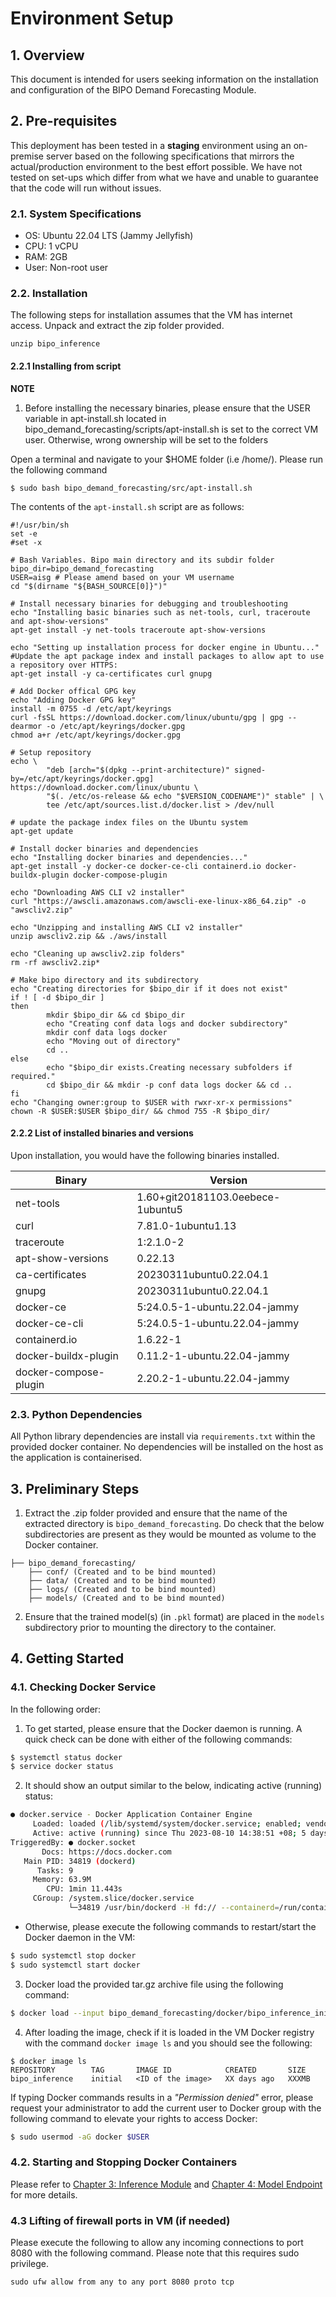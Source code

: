 # Environment Setup

## 1. Overview

This document is intended for users seeking information on the installation and configuration of the BIPO Demand Forecasting Module.

## 2. Pre-requisites

This deployment has been tested in a **staging** environment using an on-premise server based on the following specifications that mirrors the actual/production environment to the best effort possible. We have not tested on set-ups which differ from what we have and unable to guarantee that the code will run without issues.

### 2.1. System Specifications

 - OS: Ubuntu 22.04 LTS (Jammy Jellyfish)
 - CPU: 1 vCPU
 - RAM: 2GB
 - User: Non-root user

### 2.2. Installation 

The following steps for installation assumes that the VM has internet access. 
Unpack and extract the zip folder provided. 

```
unzip bipo_inference
```


#### 2.2.1 Installing from script

**NOTE**
1. Before installing the necessary binaries, please ensure that the USER variable in apt-install.sh located in bipo_demand_forecasting/scripts/apt-install.sh is set to the correct VM user. Otherwise, wrong ownership will be set to the folders

Open a terminal and navigate to your $HOME folder (i.e /home/<username>). Please run the following command
```
$ sudo bash bipo_demand_forecasting/src/apt-install.sh
```

The contents of the `apt-install.sh` script are as follows:
```
#!/usr/bin/sh
set -e
#set -x

# Bash Variables. Bipo main directory and its subdir folder
bipo_dir=bipo_demand_forecasting
USER=aisg # Please amend based on your VM username
cd "$(dirname "${BASH_SOURCE[0]}")"

# Install necessary binaries for debugging and troubleshooting
echo "Installing basic binaries such as net-tools, curl, traceroute and apt-show-versions"
apt-get install -y net-tools traceroute apt-show-versions

echo "Setting up installation process for docker engine in Ubuntu..."
#Update the apt package index and install packages to allow apt to use a repository over HTTPS:
apt-get install -y ca-certificates curl gnupg

# Add Docker offical GPG key
echo "Adding Docker GPG key"
install -m 0755 -d /etc/apt/keyrings
curl -fsSL https://download.docker.com/linux/ubuntu/gpg | gpg --dearmor -o /etc/apt/keyrings/docker.gpg
chmod a+r /etc/apt/keyrings/docker.gpg

# Setup repository
echo \
        "deb [arch="$(dpkg --print-architecture)" signed-by=/etc/apt/keyrings/docker.gpg] https://download.docker.com/linux/ubuntu \
        "$(. /etc/os-release && echo "$VERSION_CODENAME")" stable" | \
        tee /etc/apt/sources.list.d/docker.list > /dev/null

# update the package index files on the Ubuntu system
apt-get update

# Install docker binaries and dependencies
echo "Installing docker binaries and dependencies..."
apt-get install -y docker-ce docker-ce-cli containerd.io docker-buildx-plugin docker-compose-plugin

echo "Downloading AWS CLI v2 installer"
curl "https://awscli.amazonaws.com/awscli-exe-linux-x86_64.zip" -o "awscliv2.zip"

echo "Unzipping and installing AWS CLI v2 installer"
unzip awscliv2.zip && ./aws/install

echo "Cleaning up awscliv2.zip folders"
rm -rf awscliv2.zip*

# Make bipo directory and its subdirectory
echo "Creating directories for $bipo_dir if it does not exist"
if ! [ -d $bipo_dir ]
then
        mkdir $bipo_dir && cd $bipo_dir
        echo "Creating conf data logs and docker subdirectory"
        mkdir conf data logs docker
        echo "Moving out of directory"
        cd ..
else
        echo "$bipo_dir exists.Creating necessary subfolders if required."
        cd $bipo_dir && mkdir -p conf data logs docker && cd ..
fi
echo "Changing owner:group to $USER with rwxr-xr-x permissions"
chown -R $USER:$USER $bipo_dir/ && chmod 755 -R $bipo_dir/
```

#### 2.2.2 List of installed binaries and versions
Upon installation, you would have the following binaries installed.

|Binary|Version|
| - | - |
|net-tools|1.60+git20181103.0eebece-1ubuntu5|
|curl|7.81.0-1ubuntu1.13|
|traceroute|1:2.1.0-2|
|apt-show-versions|0.22.13|
|ca-certificates|20230311ubuntu0.22.04.1|
|gnupg|20230311ubuntu0.22.04.1|
|docker-ce|5:24.0.5-1-ubuntu.22.04-jammy|
|docker-ce-cli|5:24.0.5-1-ubuntu.22.04-jammy|
|containerd.io|1.6.22-1|
|docker-buildx-plugin|0.11.2-1-ubuntu.22.04-jammy|
|docker-compose-plugin|2.20.2-1-ubuntu.22.04-jammy|

### 2.3. Python Dependencies

All Python library dependencies are install via `requirements.txt` within the provided docker container. No dependencies will be installed on the host as the application is containerised.

## 3. Preliminary Steps

1. Extract the .zip folder provided and ensure that the name of the extracted directory is `bipo_demand_forecasting`. Do check that the below subdirectories are present as they would be mounted as volume to the Docker container.
```
├── bipo_demand_forecasting/
    ├── conf/ (Created and to be bind mounted)
    ├── data/ (Created and to be bind mounted)
    ├── logs/ (Created and to be bind mounted)
    ├── models/ (Created and to be bind mounted)

```
2. Ensure that the trained model(s) (in `.pkl` format) are placed in the `models` subdirectory prior to mounting the directory to the container.

## 4. Getting Started

### 4.1. Checking Docker Service

In the following order: 

1. To get started, please ensure that the Docker daemon is running. A quick check can be done with either of the following commands:
``` bash
$ systemctl status docker
$ service docker status
```

2. It should show an output similar to the below, indicating active (running) status:
``` bash
● docker.service - Docker Application Container Engine
     Loaded: loaded (/lib/systemd/system/docker.service; enabled; vendor preset: enabled)
     Active: active (running) since Thu 2023-08-10 14:38:51 +08; 5 days ago
TriggeredBy: ● docker.socket
       Docs: https://docs.docker.com
   Main PID: 34819 (dockerd)
      Tasks: 9
     Memory: 63.9M
        CPU: 1min 11.443s
     CGroup: /system.slice/docker.service
             └─34819 /usr/bin/dockerd -H fd:// --containerd=/run/containerd/containerd.sock
```

- Otherwise, please execute the following commands to restart/start the Docker daemon in the VM:

``` bash
$ sudo systemctl stop docker
$ sudo systemctl start docker
```

3. Docker load the provided tar.gz archive file using the following command:
``` bash
$ docker load --input bipo_demand_forecasting/docker/bipo_inference_initial.tar
```

4. After loading the image, check if it is loaded in the VM Docker registry with the command `docker image ls` and you should see the following:
```
$ docker image ls
REPOSITORY        TAG       IMAGE ID            CREATED       SIZE
bipo_inference    initial   <ID of the image>   XX days ago   XXXMB
```

If typing Docker commands results in a *"Permission denied"* error, please request your administrator to add the current user to Docker group with the following command to elevate your rights to access Docker:

``` bash
$ sudo usermod -aG docker $USER
```

### 4.2. Starting and Stopping Docker Containers

Please refer to [Chapter 3: Inference Module](./3-inference-module.md) and [Chapter 4: Model Endpoint](./4-endpoint.md) for more details.

### 4.3 Lifting of firewall ports in VM (if needed)
Please execute the following to allow any incoming connections to port 8080 with the following command. 
Please note that this requires sudo privilege. 
```
sudo ufw allow from any to any port 8080 proto tcp
```